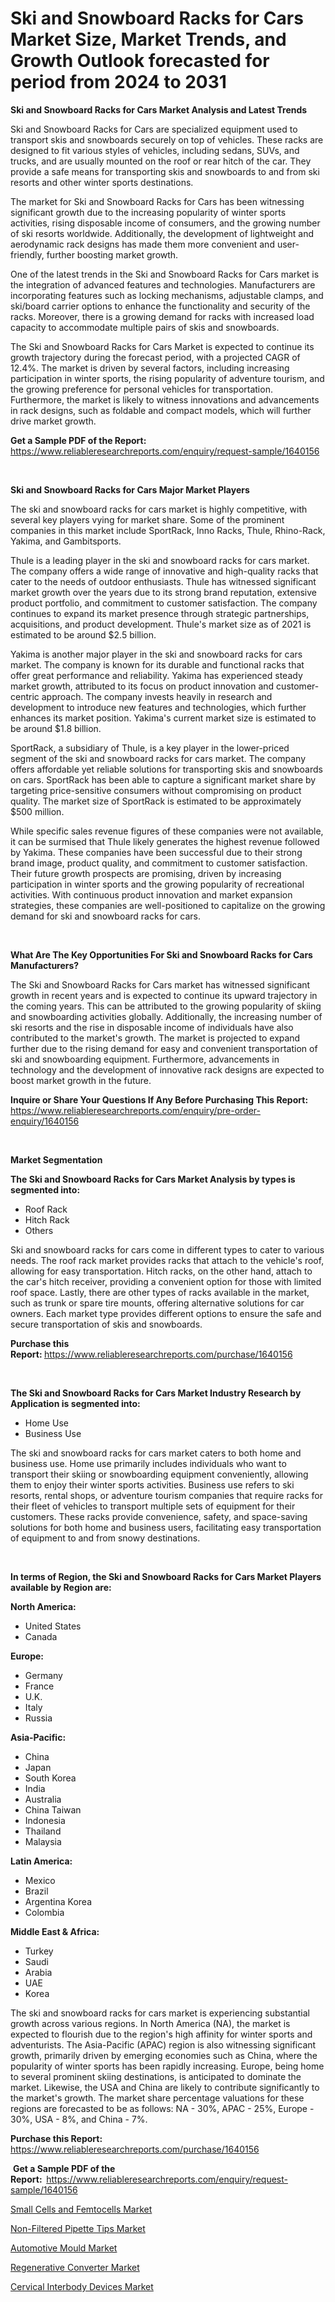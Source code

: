<p><h1>Ski and Snowboard Racks for Cars Market Size, Market Trends, and Growth Outlook forecasted for period from 2024 to 2031</h1></p><p><strong>Ski and Snowboard Racks for Cars Market Analysis and Latest Trends</strong></p>
<p><p>Ski and Snowboard Racks for Cars are specialized equipment used to transport skis and snowboards securely on top of vehicles. These racks are designed to fit various styles of vehicles, including sedans, SUVs, and trucks, and are usually mounted on the roof or rear hitch of the car. They provide a safe means for transporting skis and snowboards to and from ski resorts and other winter sports destinations.</p><p>The market for Ski and Snowboard Racks for Cars has been witnessing significant growth due to the increasing popularity of winter sports activities, rising disposable income of consumers, and the growing number of ski resorts worldwide. Additionally, the development of lightweight and aerodynamic rack designs has made them more convenient and user-friendly, further boosting market growth.</p><p>One of the latest trends in the Ski and Snowboard Racks for Cars market is the integration of advanced features and technologies. Manufacturers are incorporating features such as locking mechanisms, adjustable clamps, and ski/board carrier options to enhance the functionality and security of the racks. Moreover, there is a growing demand for racks with increased load capacity to accommodate multiple pairs of skis and snowboards.</p><p>The Ski and Snowboard Racks for Cars Market is expected to continue its growth trajectory during the forecast period, with a projected CAGR of 12.4%. The market is driven by several factors, including increasing participation in winter sports, the rising popularity of adventure tourism, and the growing preference for personal vehicles for transportation. Furthermore, the market is likely to witness innovations and advancements in rack designs, such as foldable and compact models, which will further drive market growth.</p></p>
<p><strong>Get a Sample PDF of the Report:&nbsp;</strong> <a href="https://www.reliableresearchreports.com/enquiry/request-sample/1640156">https://www.reliableresearchreports.com/enquiry/request-sample/1640156</a></p>
<p>&nbsp;</p>
<p><strong>Ski and Snowboard Racks for Cars Major Market Players</strong></p>
<p><p>The ski and snowboard racks for cars market is highly competitive, with several key players vying for market share. Some of the prominent companies in this market include SportRack, Inno Racks, Thule, Rhino-Rack, Yakima, and Gambitsports.</p><p>Thule is a leading player in the ski and snowboard racks for cars market. The company offers a wide range of innovative and high-quality racks that cater to the needs of outdoor enthusiasts. Thule has witnessed significant market growth over the years due to its strong brand reputation, extensive product portfolio, and commitment to customer satisfaction. The company continues to expand its market presence through strategic partnerships, acquisitions, and product development. Thule's market size as of 2021 is estimated to be around $2.5 billion.</p><p>Yakima is another major player in the ski and snowboard racks for cars market. The company is known for its durable and functional racks that offer great performance and reliability. Yakima has experienced steady market growth, attributed to its focus on product innovation and customer-centric approach. The company invests heavily in research and development to introduce new features and technologies, which further enhances its market position. Yakima's current market size is estimated to be around $1.8 billion.</p><p>SportRack, a subsidiary of Thule, is a key player in the lower-priced segment of the ski and snowboard racks for cars market. The company offers affordable yet reliable solutions for transporting skis and snowboards on cars. SportRack has been able to capture a significant market share by targeting price-sensitive consumers without compromising on product quality. The market size of SportRack is estimated to be approximately $500 million.</p><p>While specific sales revenue figures of these companies were not available, it can be surmised that Thule likely generates the highest revenue followed by Yakima. These companies have been successful due to their strong brand image, product quality, and commitment to customer satisfaction. Their future growth prospects are promising, driven by increasing participation in winter sports and the growing popularity of recreational activities. With continuous product innovation and market expansion strategies, these companies are well-positioned to capitalize on the growing demand for ski and snowboard racks for cars.</p></p>
<p>&nbsp;</p>
<p><strong>What Are The Key Opportunities For Ski and Snowboard Racks for Cars Manufacturers?</strong></p>
<p><p>The Ski and Snowboard Racks for Cars market has witnessed significant growth in recent years and is expected to continue its upward trajectory in the coming years. This can be attributed to the growing popularity of skiing and snowboarding activities globally. Additionally, the increasing number of ski resorts and the rise in disposable income of individuals have also contributed to the market's growth. The market is projected to expand further due to the rising demand for easy and convenient transportation of ski and snowboarding equipment. Furthermore, advancements in technology and the development of innovative rack designs are expected to boost market growth in the future.</p></p>
<p><strong>Inquire or Share Your Questions If Any Before Purchasing This Report:</strong> <a href="https://www.reliableresearchreports.com/enquiry/pre-order-enquiry/1640156">https://www.reliableresearchreports.com/enquiry/pre-order-enquiry/1640156</a></p>
<p>&nbsp;</p>
<p><strong>Market Segmentation</strong></p>
<p><strong>The Ski and Snowboard Racks for Cars Market Analysis by types is segmented into:</strong></p>
<p><ul><li>Roof Rack</li><li>Hitch Rack</li><li>Others</li></ul></p>
<p><p>Ski and snowboard racks for cars come in different types to cater to various needs. The roof rack market provides racks that attach to the vehicle's roof, allowing for easy transportation. Hitch racks, on the other hand, attach to the car's hitch receiver, providing a convenient option for those with limited roof space. Lastly, there are other types of racks available in the market, such as trunk or spare tire mounts, offering alternative solutions for car owners. Each market type provides different options to ensure the safe and secure transportation of skis and snowboards.</p></p>
<p><strong>Purchase this Report:&nbsp;</strong><a href="https://www.reliableresearchreports.com/purchase/1640156">https://www.reliableresearchreports.com/purchase/1640156</a></p>
<p>&nbsp;</p>
<p><strong>The Ski and Snowboard Racks for Cars Market Industry Research by Application is segmented into:</strong></p>
<p><ul><li>Home Use</li><li>Business Use</li></ul></p>
<p><p>The ski and snowboard racks for cars market caters to both home and business use. Home use primarily includes individuals who want to transport their skiing or snowboarding equipment conveniently, allowing them to enjoy their winter sports activities. Business use refers to ski resorts, rental shops, or adventure tourism companies that require racks for their fleet of vehicles to transport multiple sets of equipment for their customers. These racks provide convenience, safety, and space-saving solutions for both home and business users, facilitating easy transportation of equipment to and from snowy destinations.</p></p>
<p>&nbsp;</p>
<p><strong>In terms of Region, the Ski and Snowboard Racks for Cars Market Players available by Region are:</strong></p>
<p>
    <p> <strong> North America: </strong>
        <ul>
            <li>United States</li>
            <li>Canada</li>
        </ul>
        </p> 
    <p> <strong> Europe: </strong>
        <ul>
            <li>Germany</li>
            <li>France</li>
            <li>U.K.</li>
            <li>Italy</li>
            <li>Russia</li>
        </ul>
        </p> 
    <p> <strong> Asia-Pacific: </strong>
        <ul>
            <li>China</li>
            <li>Japan</li>
            <li>South Korea</li>
            <li>India</li>
            <li>Australia</li>
            <li>China Taiwan</li>
            <li>Indonesia</li>
            <li>Thailand</li>
            <li>Malaysia</li>
        </ul>
        </p> 
    <p> <strong> Latin America: </strong>
        <ul>
            <li>Mexico</li>
            <li>Brazil</li>
            <li>Argentina Korea</li>
            <li>Colombia</li>
        </ul>
        </p> 
    <p> <strong> Middle East & Africa: </strong>
        <ul>
            <li>Turkey</li>
            <li>Saudi</li>
            <li>Arabia</li>
            <li>UAE</li>
            <li>Korea</li>
        </ul>
    </p>
    </p>
<p><p>The ski and snowboard racks for cars market is experiencing substantial growth across various regions. In North America (NA), the market is expected to flourish due to the region's high affinity for winter sports and adventurists. The Asia-Pacific (APAC) region is also witnessing significant growth, primarily driven by emerging economies such as China, where the popularity of winter sports has been rapidly increasing. Europe, being home to several prominent skiing destinations, is anticipated to dominate the market. Likewise, the USA and China are likely to contribute significantly to the market's growth. The market share percentage valuations for these regions are forecasted to be as follows: NA - 30%, APAC - 25%, Europe - 30%, USA - 8%, and China - 7%.</p></p>
<p><strong>Purchase this Report: </strong><a href="https://www.reliableresearchreports.com/purchase/1640156">https://www.reliableresearchreports.com/purchase/1640156</a></p>
<p>&nbsp;<strong>Get a Sample PDF of the Report:&nbsp;&nbsp;</strong><a href="https://www.reliableresearchreports.com/enquiry/request-sample/1640156">https://www.reliableresearchreports.com/enquiry/request-sample/1640156</a></p>
<p><strong></strong></p>
<p><p><a href="https://medium.com/@michellebutler19/small-cells-and-femtocells-market-size-reveals-the-best-marketing-channels-in-global-industry-b42689355ff4">Small Cells and Femtocells Market</a></p><p><a href="https://www.linkedin.com/pulse/non-filtered-pipette-tips-market-dynamics-2024-2031-also-its-glswc?trackingId=iNfMNXurT1e4D4EVSticHA%3D%3D">Non-Filtered Pipette Tips Market</a></p><p><a href="https://issuu.com/reportprime-2/docs/automotive-mould-market-size-2030.pptx">Automotive Mould Market</a></p><p><a href="https://issuu.com/reportprime-2/docs/regenerative-converter-market-size-2030.pptx">Regenerative Converter Market</a></p><p><a href="https://medium.com/@michellebutler19/cervical-interbody-devices-market-analysis-and-sze-forecasted-for-period-from-2024-to-2031-75535df5de93">Cervical Interbody Devices Market</a></p></p>